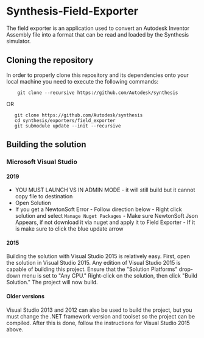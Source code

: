 # Synthesis-Field-Exporter

The field exporter is an application used to convert an Autodesk Inventor Assembly file into a format that can be read and loaded by the Synthesis simulator.

## Cloning the repository
In order to properly clone this repository and its dependencies onto your local machine you need to execute the following commands:

        git clone --recursive https://github.com/Autodesk/synthesis
        
OR

       git clone https://github.com/Autodesk/synthesis
       cd synthesis/exporters/field_exporter
       git submodule update --init --recursive

## Building the solution
### Microsoft Visual Studio

#### 2019
 - YOU MUST LAUNCH VS IN ADMIN MODE - it will still build but it cannot copy file to destination
 - Open Solution
 - If you get a NewtonSoft Error - Follow direction below
        - Right click solution and select `Manage Nuget Packages`
        - Make sure NewtonSoft Json Appears, if not download it via nuget and apply it to Field Exporter
        - If it is make sure to click the blue update arrow

#### 2015
Building the solution with Visual Studio 2015 is relatively easy. First, open the solution in Visual Studio 2015. Any edition of Visual Studio 2015 is capable of building this project. Ensure that the "Solution Platforms" drop-down menu is set to "Any CPU." Right-click on the solution, then click "Build Solution." The project will now build.

#### Older versions
Visual Studio 2013 and 2012 can also be used to build the project, but you must change the .NET framework version and toolset so the project can be compiled. After this is done, follow the instructions for Visual Studio 2015 above.
